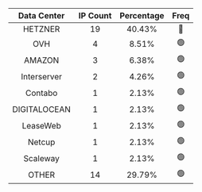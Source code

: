 | Data Center | IP Count | Percentage | Freq |
|:------------:|:--------:|:-----------:|:-----:|
| HETZNER | 19 | 40.43% | 🔴 |
| OVH | 4 | 8.51% | 🟢 |
| AMAZON | 3 | 6.38% | 🟢 |
| Interserver | 2 | 4.26% | 🟢 |
| Contabo | 1 | 2.13% | 🟢 |
| DIGITALOCEAN | 1 | 2.13% | 🟢 |
| LeaseWeb | 1 | 2.13% | 🟢 |
| Netcup | 1 | 2.13% | 🟢 |
| Scaleway | 1 | 2.13% | 🟢 |
| OTHER | 14 | 29.79% | 🟢 |
